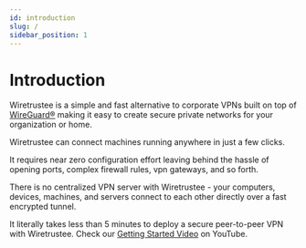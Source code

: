 ```yaml
---
id: introduction
slug: /
sidebar_position: 1
---
```


# Introduction

Wiretrustee is a simple and fast alternative to corporate VPNs built on top of [WireGuard®](https://www.wireguard.com/) making it easy to create secure private networks for your organization or home.

Wiretrustee can connect machines running anywhere in just a few clicks.

It requires near zero configuration effort leaving behind the hassle of opening ports, complex firewall rules, vpn gateways, and so forth.

There is no centralized VPN server with Wiretrustee - your computers, devices, machines, and servers connect to each other directly over a fast encrypted tunnel.

It literally takes less than 5 minutes to deploy a secure peer-to-peer VPN with Wiretrustee. Check our [Getting Started Video](https://www.youtube.com/watch?v=cWTsGUJAUaU) on YouTube. 
